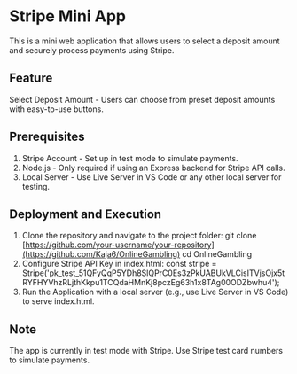 # Stripe Mini App
This is a mini web application that allows users to select a deposit amount and securely process payments using Stripe. 

## Feature
Select Deposit Amount - Users can choose from preset deposit amounts with easy-to-use buttons.

## Prerequisites
1. Stripe Account - Set up in test mode to simulate payments.
2. Node.js - Only required if using an Express backend for Stripe API calls.
3. Local Server - Use Live Server in VS Code or any other local server for testing.

## Deployment and Execution
1. Clone the repository and navigate to the project folder:
      git clone [https://github.com/your-username/your-repository](https://github.com/Kaja6/OnlineGambling)
      cd OnlineGambling
2. Configure Stripe API Key in index.html:
      const stripe = Stripe('pk_test_51QFyQqP5YDh8SlQPrC0Es3zPkUABUkVLCisITVjsOjx5tRYFHYVhzRLjthKkpu1TCQdaHMnKj8pczEg63h1x8TAg00ODZbwhu4'); 
3. Run the Application with a local server (e.g., use Live Server in VS Code) to serve index.html.

## Note
The app is currently in test mode with Stripe. Use Stripe test card numbers to simulate payments.
